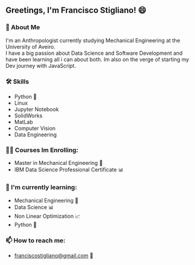 ## Greetings, I'm Francisco Stigliano! 😄

### 🚀 About Me
I'm an Anthropologist currently studying Mechanical Engineering at the University of Aveiro.   
I have a big passion about Data Science and Software Development and have
been learning all i can about both.
Im also on the verge of starting my Dev journey with JavaScript.

### 🛠 Skills
- Python 🐍
- Linux
- Jupyter Notebook
- SolidWorks
- MatLab
- Computer Vision
- Data Engineering

### 👩‍💻 Courses Im Enrolling:
- Master in Mechanical Engineering 🦾
- IBM Data Science Professional Certificate 📊

### 🧠 I'm currently learning:
- Mechanical Engineering 🦾
- Data Science 📊
- Non Linear Optimization 📈
- Python 🐍

### 📫 How to reach me:
- franciscostigliano@gmail.com 📧
